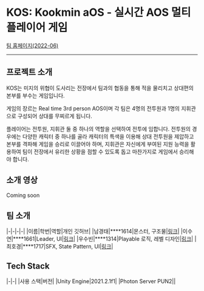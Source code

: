 # KOS: Kookmin aOS - 실시간 AOS 멀티플레이어 게임

[팀 홈페이지(2022-06)](https://kookmin-sw.github.io/capstone-2022-06/)

* * *

## 프로젝트 소개

KOS는 미지의 위협이 도사리는 전장에서 팀과의 협동을 통해 적을 물리치고 상대편의 본부를 부수는 게임입니다.

게임의 장르는 Real time 3rd person AOS이며 각 팀은 4명의 전투원과 1명의 지휘관으로 구성되어 상대를 무찌르게 됩니다.

플레이어는 전투원, 지휘관 둘 중 하나의 역할을 선택하여 전투에 임합니다. 전투원의 경우에는 다양한 캐릭터 중 하나를 골라 캐릭터의 특색을 이용해 상대 전투원을 제압하고 본부를 격파해 게임을 승리로 이끌어야 하며, 지휘관은 자신에게 부여된 지원 능력을 활용하여 팀이 전장에서 유리한 상황을 점할 수 있도록 돕고 마찬가지로 게임에서 승리해야 합니다.

## 소개 영상

Coming soon

## 팀 소개

|-|-|-|-|
|이름|학번|역할|개인 깃허브|
|남경태|****1614|몬스터, 구조물|[링크](https://github.com/namgyeongtae)|
|이수연|****1661|Leader, UI|[링크](https://github.com/2Baekgu)|
|우수빈|****1314|Playable 로직, 레벨 디자인|[링크](https://github.com/wsb8618)|
|최호경|****1717|SFX, State Pattern, UI|[링크](https://github.com/nicotina04)|

## Tech Stack

|-|-|
|사용 스택|버전|
|Unity Engine|2021.2.1f1|
|Photon Server PUN2||
